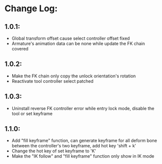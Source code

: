 # Change Log:

## 1.0.1: 

* Global transform offset cause select controller offset fixed
* Armature's animation data can be none while update the FK chain covered
## 1.0.2:

* Make the FK chain only copy the unlock orientation's rotation
* Reactivate tool controller select patched
## 1.0.3:

* Uninstall reverse FK controller error while entry lock mode, disable the tool or set keyframe

## 1.1.0:
* Add "fill keyframe" function, can generate keyframe for all deform bone between the controller's two keyframe, add hot key 'shift + k'
* Change the hot key of set keyframe to 'K'
* Make the "IK follow" and "fill keyframe" function only show in IK mode
